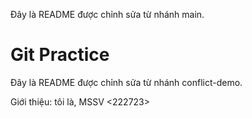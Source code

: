Đây là README được chỉnh sửa từ nhánh main.
# Git Practice
Đây là README được chỉnh sửa từ nhánh conflict-demo.

Giới thiệu: tôi là, MSSV <222723>
